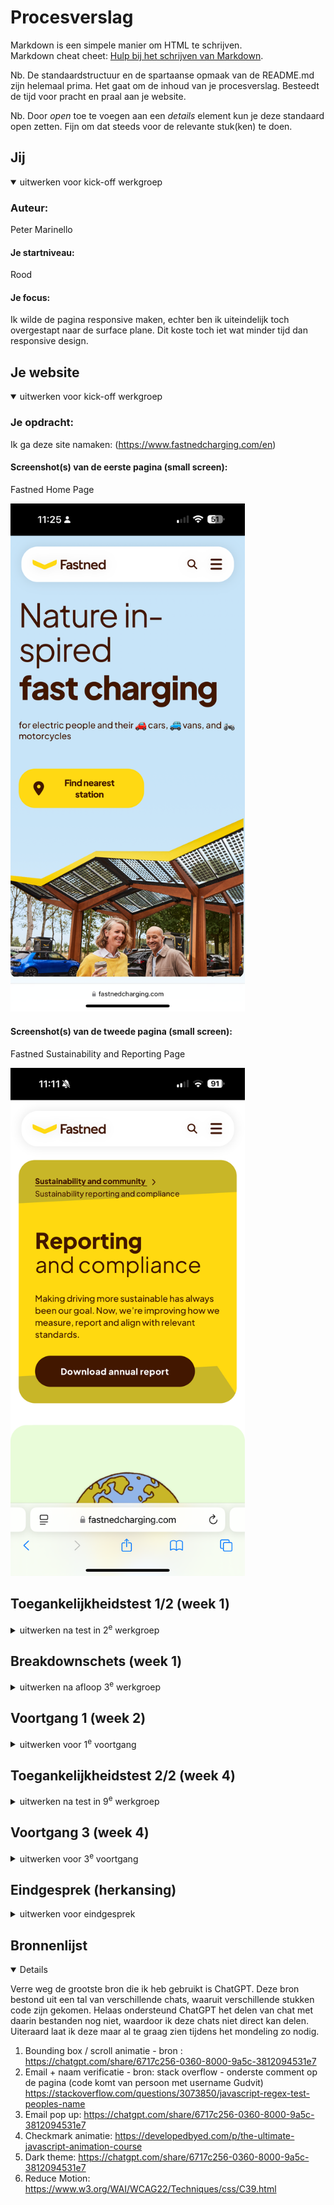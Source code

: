 # Procesverslag
Markdown is een simpele manier om HTML te schrijven.  
Markdown cheat cheet: [Hulp bij het schrijven van Markdown](https://github.com/adam-p/markdown-here/wiki/Markdown-Cheatsheet).

Nb. De standaardstructuur en de spartaanse opmaak van de README.md zijn helemaal prima. Het gaat om de inhoud van je procesverslag. Besteedt de tijd voor pracht en praal aan je website.

Nb. Door *open* toe te voegen aan een *details* element kun je deze standaard open zetten. Fijn om dat steeds voor de relevante stuk(ken) te doen.





## Jij

<details open>
  <summary>uitwerken voor kick-off werkgroep</summary>

  ### Auteur:
  Peter Marinello

  #### Je startniveau:
  Rood

  #### Je focus:
   Ik wilde de pagina responsive maken, echter ben ik uiteindelijk toch overgestapt naar de surface plane. Dit koste toch iet wat minder tijd dan responsive design.
 
</details>





## Je website

<details open>
  <summary>uitwerken voor kick-off werkgroep</summary>

  ### Je opdracht:
  Ik ga deze site namaken: (https://www.fastnedcharging.com/en)

  #### Screenshot(s) van de eerste pagina (small screen): 
  Fastned Home Page

  <img src="images/mdImages/fastnedHomePage.PNG" width="375px" alt="Homepage">

  #### Screenshot(s) van de tweede pagina (small screen):
  Fastned Sustainability and Reporting Page

  <img src="images/mdImages/fastnedCompliancePage.PNG" width="375px" alt="Reforesting Iceland Pagina">
 
</details>



## Toegankelijkheidstest 1/2 (week 1)

<details>
  <summary>uitwerken na test in 2<sup>e</sup> werkgroep</summary>

  ### Bevindingen
  Lijst met je bevindingen die in de test naar voren kwamen:

  - Veel beeldspraak / de titels & teksten zijn niet allemaal even makkelijk om te lezen
  - Geen support voor dark mode of high contrast mode
  - Geen alt titels bij images

</details>



## Breakdownschets (week 1)

<details>
  <summary>uitwerken na afloop 3<sup>e</sup> werkgroep</summary>

  ### de hele pagina: 
  <img src="images/mdImages/heroSection.PNG" width="375px" alt="breakdown van de hele pagina - Deel 1">
  <img src="images/mdImages/appInfoSection.PNG" width="375px" alt="breakdown van de hele pagina - Deel 2">
  <img src="images/mdImages/gettingStartedSection.PNG" width="375px" alt="breakdown van de hele pagina - Deel 3">
  <img src="images/mdImages/businessSection.PNG" width="375px" alt="breakdown van de hele pagina - Deel 4">
  

  ### dynamisch deel (bijv menu): 
  <img src="images/mdImages/hamburgerMenu.PNG" width="375px" alt="breakdown van het hamburger menu">

  ### wellicht nog een dynamisch deel (bijv filter): 
  <img src="images/mdImages/backgroundAnimation.PNG" width="375px" alt="background animatie breakdown">

</details>





## Voortgang 1 (week 2)

<details>
  <summary>uitwerken voor 1<sup>e</sup> voortgang</summary>

  ### Stand van zaken
  Ik heb een begin gemaakt aan de HTML en de eerste pagina is bijna af. De CSS en JS ben ik nog niet aan begonnen.


  ### Agenda voor meeting
  Mijn groepje en ik hebben eigenlijk geen enkele keer onze vragen vooraf doorgenomen omdat we allemaal met andere specifieke vragen zaten.

  Voor mij is deze week de vraag of mijn HTML klopt of niet.


  ### Verslag van meeting
  hier na afloop snel de uitkomsten van de meeting vastleggen

  - Meer UL gebruiken in plaats van losse a-links of buttons onder elkaar.
  - Kijk nog eens goed naar je sections / divs


</details>




## Toegankelijkheidstest 2/2 (week 4)

<details>
  <summary>uitwerken na test in 9<sup>e</sup> werkgroep</summary>

  ### Bevindingen
  Lijst met je bevindingen die in de test naar voren kwamen (geef ook aan wat er verbeterd is):
  
  Wat er verbeterd is:

  - Er is een darkmode toegevoegd
  - Relevante images hebben een alt titel ontvangen


  Wat er verslechterd is:

  - toetsenbord navigatie werkt niet (voor zo ver ik weet)
  </details>





## Voortgang 3 (week 4)

<details>
  <summary>uitwerken voor 3<sup>e</sup> voortgang</summary>

  ### Stand van zaken
  Mooie vooruitgang geboekt, beide HTML pagina's zijn klaar en de CSS voor de Home Page is af. 


  ### Agenda voor meeting
  Ik loop compleet vast met de vormgeving van section waarbij twee elementen als een puzzel in elkaar klikken. Ik heb dit eerst met Skew geprobeerd, maar deze methode is helaas niet mogelijk. Echter loop ik ook vast met Clip Path's.
  Hoe kan ik dit fixen?


  ### Verslag van meeting
  hier na afloop snel de uitkomsten van de meeting vastleggen

  - Wellicht de clippath met figma maken en dan de svg code plakken in de HTML
  - Header menu moet worden uitgewerkt!!

</details>





## Eindgesprek (herkansing)

<details>
  <summary>uitwerken voor eindgesprek</summary>

  ### Je uitkomst - karakteristiek screenshots:
  <img src="images/mdImages/homePageResultaat.PNG" width="375px" alt="uitomst opdracht 1">


  ### Dit ging goed/Heb ik geleerd: 
  De CSS schrijven ging over het algemeen erg goed en ik ben trots op de verschillende resultaten die ik heb behaald. 1 van deze mooi resultaten is de werkende email signup pop-up, die ook checkt of je een naam langer dan 2 karakters hebt ingevoeerd (zonder bijzondere tekens) en of je een valide email hebt ingevuld.

  <img src="images/mdImages/emailCheck.PNG" width="375px" alt="top">


  ### Dit was lastig/Is niet gelukt:
  In het laatste feedback gesprek heb ik van danny mooie en leerzame feedback ontvangen. Wat er namelijk bij mij fout is gelopen is het te lang vast blijven zitten in een code probleem. Tuurlijk is het belangrijk dat je niet direct opgeeft wanneer je tegen een probleem aan loopt, echter is er ook een moment dat je tegen jezelf moet zeggen "en nu door naar het volgende probleem". Dit is iets waar ik flink aan ga werken dit schooljaar en hoop dat bij project tech op de proef te kunnen stellen.

  Hieronder zie je de vormgeving van de originele Fastned website, helaas is dit mij dus niet gelukt. Al heb ik het met een prima alternatief opgelost. 

  Verder vind ik dat ik mijn code een stuk eleganter kan opmaken, met meer comments tussen de verschillende CSS sections bijvoorbeeld. Dit vergeet ik vaak te doen als ik in een flow zit, maar achteraf alles bijwerken is dan een enorme klus. Ook dit wil ik graag verbeteren aan mijn codeer skills dit jaar.

  Tot slot is het me helaas niet meer gelukt om binnen de tijd de "home"-knop te laten functioneren, relatief makkelijk te doen, maar helaas geen tijd meer voor. Dit zelfde geldt voor de mail sign-up knop op de tweede pagina, die werkt niet, maar ik weet alleen niet waarom.

  <img src="images/mdImages/vormgevingUitdaging.PNG" width="375px" alt="bummer">

</details>





## Bronnenlijst

<details open>


Verre weg de grootste bron die ik heb gebruikt is ChatGPT. Deze bron bestond uit een tal van verschillende chats, waaruit verschillende stukken code zijn gekomen. Helaas ondersteund ChatGPT het delen van chat met daarin bestanden nog niet, waardoor ik deze chats niet direct kan delen.
Uiteraard laat ik deze maar al te graag zien tijdens het mondeling zo nodig.

  1. Bounding box / scroll animatie - bron : https://chatgpt.com/share/6717c256-0360-8000-9a5c-3812094531e7 
  2. Email + naam verificatie - bron: stack overflow - onderste comment op de pagina (code komt van persoon met username Gudvit) https://stackoverflow.com/questions/3073850/javascript-regex-test-peoples-name
  3. Email pop up: https://chatgpt.com/share/6717c256-0360-8000-9a5c-3812094531e7 
  4. Checkmark animatie: https://developedbyed.com/p/the-ultimate-javascript-animation-course
  5. Dark theme: https://chatgpt.com/share/6717c256-0360-8000-9a5c-3812094531e7 
  6. Reduce Motion: https://www.w3.org/WAI/WCAG22/Techniques/css/C39.html

</details>
